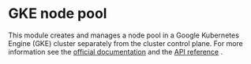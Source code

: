 # GKE node pool

This module creates and manages a node pool in a Google Kubernetes Engine (GKE) cluster separately from the cluster control
plane. For more
information see the [official documentation](https://cloud.google.com/container-engine/docs/node-pools) and
the [API reference](https://cloud.google.com/kubernetes-engine/docs/reference/rest/v1beta1/projects.locations.clusters.nodePools)
.
